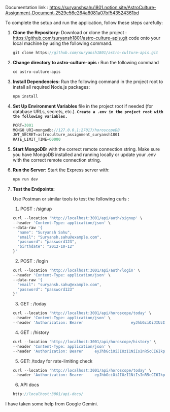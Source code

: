 Documentation link : https://suryanshsahu1801.notion.site/AstroCulture-Assignment-Document-2529e56e264a8081a07bf543524361bd

To complete the setup and run the application, follow these steps carefully:

1. **Clone the Repository:** Download or clone the project : https://github.com/suryansh1801/astro-culture-apis.git code onto your local machine by using the following command.
    
    ```jsx
    git clone https://github.com/suryansh1801/astro-culture-apis.git
    ```
    
2. **Change directory to astro-culture-apis :** Run the following command 
    
    ```jsx
    cd astro-culture-apis
    ```
    
3. **Install Dependencies:** Run the following command in the project root to install all required Node.js packages:
    
    ```jsx
    npm install
    ```
    
4. **Set Up Environment Variables** file in the project root if needed (for database URLs, secrets, etc.). **`Create a .env in the project root with the following variables.`**
    
    ```jsx
    PORT=3001
    MONGO_URI=mongodb://127.0.0.1:27017/horoscopeDB
    JWT_SECRET=astroculture_assignment_suryansh1801
    RATE_LIMIT_TIME=60000
    ```
    
5. **Start MongoDB:** with the correct remote connection string. Make sure you have MongoDB installed and running locally or update your .env with the correct remote connection string.
6. **Run the Server:** Start the Express server with:
    
    ```jsx
    npm run dev
    ```
    
7. **Test the Endpoints:** 
    
    Use Postman or similar tools to test the following curls : 
    
    1. POST  :  /signup
    
    ```jsx
    curl --location 'http://localhost:3001/api/auth/signup' \
    --header 'Content-Type: application/json' \
    --data-raw '{
      "name": "Suryansh Sahu",
      "email": "Suryansh.sahu@example.com",
      "password": "password123",
      "birthdate": "2012-10-12"
    }'
    ```
    
    2. POST : /login
    
    ```jsx
    curl --location 'http://localhost:3001/api/auth/login' \
    --header 'Content-Type: application/json' \
    --data-raw '{
      "email": "suryansh.sahu@example.com",
      "password": "password123"
    }'
    ```
    

    3. GET : /today

    ```jsx
    curl --location 'http://localhost:3001/api/horoscope/today' \
    --header 'Content-Type: application/json' \
    --header 'Authorization: Bearer                     eyJhbGciOiJIUzI1NiIsInR5cCI6IkpXVCJ9.eyJpZCI6IjY4YTE5MmJmZDllNTZiZjVmOThiODQyYyIsImlhdCI6MTc1NTQzNjA4OCwiZXhwIjoxNzU1NTIyNDg4fQ.tAam8lHnaw4yyVBKqrwqX5oX6bf7ttDnPRdy5j8LTzw'
    ```

    4. GET : /history

    ```jsx
    curl --location 'http://localhost:3001/api/horoscope/history' \
    --header 'Content-Type: application/json' \
    --header 'Authorization: Bearer     eyJhbGciOiJIUzI1NiIsInR5cCI6IkpXVCJ9.eyJpZCI6IjY4YTE5MmJmZDllNTZiZjVmOThiODQyYyIsImlhdCI6MTc1NTQzNjA4OCwiZXhwIjoxNzU1NTIyNDg4fQ.tAam8lHnaw4yyVBKqrwqX5oX6bf7ttDnPRdy5j8LTzw'
    ```

    5. GET: /today for rate-limiting check

    ```jsx
    curl --location 'http://localhost:3001/api/horoscope/today' \
    --header 'Authorization: Bearer     eyJhbGciOiJIUzI1NiIsInR5cCI6IkpXVCJ9.eyJpZCI6IjY4YTE5YTU4N2E0ZGNkYTAwMTk5OGI4ZSIsImlhdCI6MTc1NTQyMTI3MiwiZXhwIjoxNzU1NTA3NjcyfQ.s5BwM6QstBBd6uVS_W07Wd844EEIqL4zsrb3RVg0cNM'
    ```

    6. API docs 

    ```jsx
    http://localhost:3001/api-docs/
    ```

I have taken some help from Google Gemini. 
